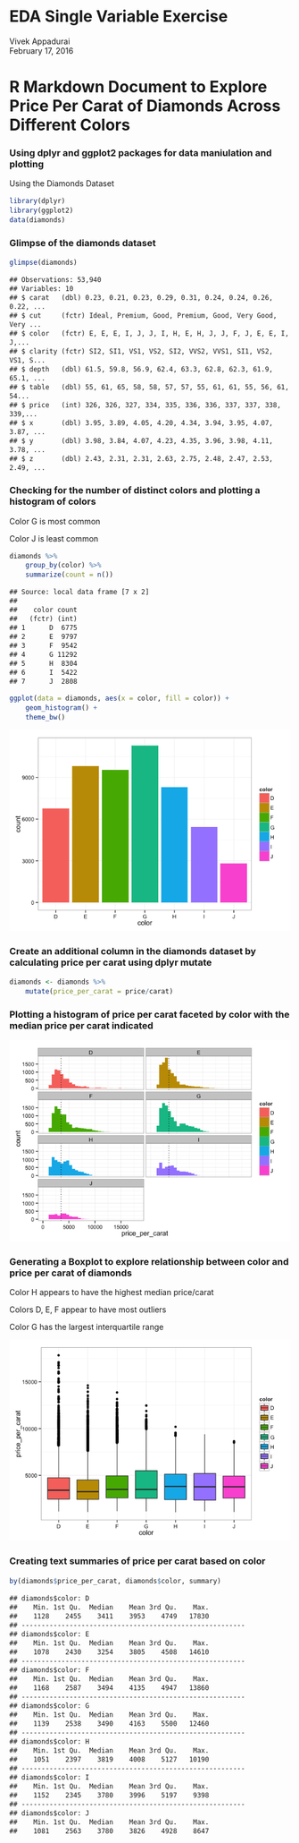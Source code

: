 # EDA Single Variable Exercise
Vivek Appadurai  
February 17, 2016  

# R Markdown Document to Explore Price Per Carat of Diamonds Across Different Colors

### Using dplyr and ggplot2 packages for data maniulation and plotting

Using the Diamonds Dataset


```r
library(dplyr)
library(ggplot2)
data(diamonds)
```

### Glimpse of the diamonds dataset


```r
glimpse(diamonds)
```

```
## Observations: 53,940
## Variables: 10
## $ carat   (dbl) 0.23, 0.21, 0.23, 0.29, 0.31, 0.24, 0.24, 0.26, 0.22, ...
## $ cut     (fctr) Ideal, Premium, Good, Premium, Good, Very Good, Very ...
## $ color   (fctr) E, E, E, I, J, J, I, H, E, H, J, J, F, J, E, E, I, J,...
## $ clarity (fctr) SI2, SI1, VS1, VS2, SI2, VVS2, VVS1, SI1, VS2, VS1, S...
## $ depth   (dbl) 61.5, 59.8, 56.9, 62.4, 63.3, 62.8, 62.3, 61.9, 65.1, ...
## $ table   (dbl) 55, 61, 65, 58, 58, 57, 57, 55, 61, 61, 55, 56, 61, 54...
## $ price   (int) 326, 326, 327, 334, 335, 336, 336, 337, 337, 338, 339,...
## $ x       (dbl) 3.95, 3.89, 4.05, 4.20, 4.34, 3.94, 3.95, 4.07, 3.87, ...
## $ y       (dbl) 3.98, 3.84, 4.07, 4.23, 4.35, 3.96, 3.98, 4.11, 3.78, ...
## $ z       (dbl) 2.43, 2.31, 2.31, 2.63, 2.75, 2.48, 2.47, 2.53, 2.49, ...
```

### Checking for the number of distinct colors and plotting a histogram of colors

Color G is most common 

Color J is least common


```r
diamonds %>%
    group_by(color) %>%
    summarize(count = n())
```

```
## Source: local data frame [7 x 2]
## 
##    color count
##   (fctr) (int)
## 1      D  6775
## 2      E  9797
## 3      F  9542
## 4      G 11292
## 5      H  8304
## 6      I  5422
## 7      J  2808
```

```r
ggplot(data = diamonds, aes(x = color, fill = color)) +
    geom_histogram() +
    theme_bw()
```

![](ExploratoryDataAnalysisEx1_files/figure-html/unnamed-chunk-3-1.png)

### Create an additional column in the diamonds dataset by calculating price per carat using dplyr mutate


```r
diamonds <- diamonds %>% 
    mutate(price_per_carat = price/carat)
```

### Plotting a histogram of price per carat faceted by color with the median price per carat indicated

![](ExploratoryDataAnalysisEx1_files/figure-html/unnamed-chunk-5-1.png)

### Generating a Boxplot to explore relationship between color and price per carat of diamonds

Color H appears to have the highest median price/carat

Colors D, E, F appear to have most outliers

Color G has the largest interquartile range

![](ExploratoryDataAnalysisEx1_files/figure-html/unnamed-chunk-6-1.png)

### Creating text summaries of price per carat based on color


```r
by(diamonds$price_per_carat, diamonds$color, summary)
```

```
## diamonds$color: D
##    Min. 1st Qu.  Median    Mean 3rd Qu.    Max. 
##    1128    2455    3411    3953    4749   17830 
## -------------------------------------------------------- 
## diamonds$color: E
##    Min. 1st Qu.  Median    Mean 3rd Qu.    Max. 
##    1078    2430    3254    3805    4508   14610 
## -------------------------------------------------------- 
## diamonds$color: F
##    Min. 1st Qu.  Median    Mean 3rd Qu.    Max. 
##    1168    2587    3494    4135    4947   13860 
## -------------------------------------------------------- 
## diamonds$color: G
##    Min. 1st Qu.  Median    Mean 3rd Qu.    Max. 
##    1139    2538    3490    4163    5500   12460 
## -------------------------------------------------------- 
## diamonds$color: H
##    Min. 1st Qu.  Median    Mean 3rd Qu.    Max. 
##    1051    2397    3819    4008    5127   10190 
## -------------------------------------------------------- 
## diamonds$color: I
##    Min. 1st Qu.  Median    Mean 3rd Qu.    Max. 
##    1152    2345    3780    3996    5197    9398 
## -------------------------------------------------------- 
## diamonds$color: J
##    Min. 1st Qu.  Median    Mean 3rd Qu.    Max. 
##    1081    2563    3780    3826    4928    8647
```
